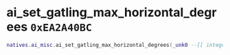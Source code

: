 # ai_set_gatling_max_horizontal_degrees `0xEA2A40BC`

```lua
natives.ai_misc.ai_set_gatling_max_horizontal_degrees(_unk0 --[[ integer ]], _unk1 --[[ integer ]])
```
